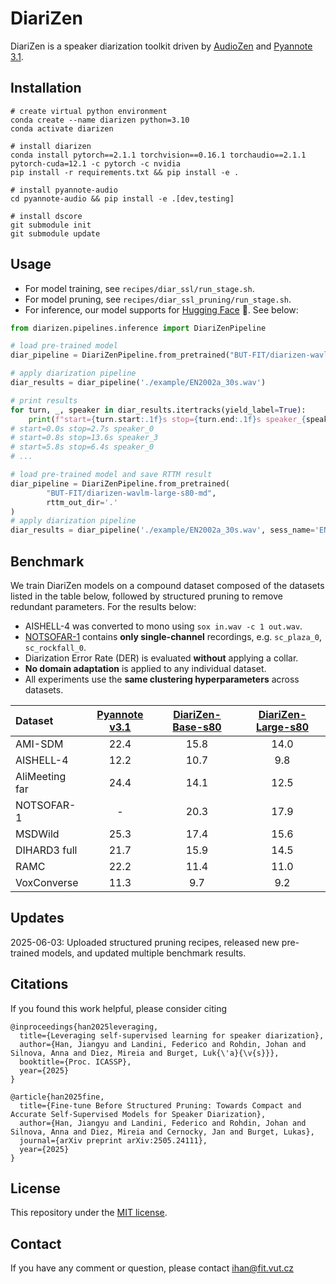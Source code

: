 # DiariZen
DiariZen is a speaker diarization toolkit driven by [AudioZen](https://github.com/haoxiangsnr/spiking-fullsubnet) and [Pyannote 3.1](https://huggingface.co/pyannote/speaker-diarization-3.1). 


## Installation
```
# create virtual python environment
conda create --name diarizen python=3.10
conda activate diarizen

# install diarizen 
conda install pytorch==2.1.1 torchvision==0.16.1 torchaudio==2.1.1 pytorch-cuda=12.1 -c pytorch -c nvidia
pip install -r requirements.txt && pip install -e .

# install pyannote-audio
cd pyannote-audio && pip install -e .[dev,testing]

# install dscore
git submodule init
git submodule update
```

## Usage
- For model training, see `recipes/diar_ssl/run_stage.sh`. 
- For model pruning, see `recipes/diar_ssl_pruning/run_stage.sh`. 
- For inference, our model supports for [Hugging Face](https://huggingface.co/BUT-FIT/diarizen-wavlm-large-s80-md) 🤗. See below: 
```python
from diarizen.pipelines.inference import DiariZenPipeline

# load pre-trained model
diar_pipeline = DiariZenPipeline.from_pretrained("BUT-FIT/diarizen-wavlm-large-s80-md")

# apply diarization pipeline
diar_results = diar_pipeline('./example/EN2002a_30s.wav')

# print results
for turn, _, speaker in diar_results.itertracks(yield_label=True):
    print(f"start={turn.start:.1f}s stop={turn.end:.1f}s speaker_{speaker}")
# start=0.0s stop=2.7s speaker_0
# start=0.8s stop=13.6s speaker_3
# start=5.8s stop=6.4s speaker_0
# ...

# load pre-trained model and save RTTM result
diar_pipeline = DiariZenPipeline.from_pretrained(
        "BUT-FIT/diarizen-wavlm-large-s80-md",
        rttm_out_dir='.'
)
# apply diarization pipeline
diar_results = diar_pipeline('./example/EN2002a_30s.wav', sess_name='EN2002a')
```


## Benchmark 
We train DiariZen models on a compound dataset composed of the datasets listed in the table below, followed by structured pruning to remove redundant parameters. For the results below: 
- AISHELL-4 was converted to mono using `sox in.wav -c 1 out.wav`.
- [NOTSOFAR-1](https://www.chimechallenge.org/challenges/chime8/task2/data) contains **only single-channel** recordings, e.g. `sc_plaza_0`, `sc_rockfall_0`.
- Diarization Error Rate (DER) is evaluated **without** applying a collar.
- **No domain adaptation** is applied to any individual dataset.
- All experiments use the **same clustering hyperparameters** across datasets.

| Dataset       | [Pyannote v3.1](https://github.com/pyannote/pyannote-audio) | [DiariZen-Base-s80](https://huggingface.co/BUT-FIT/diarizen-wavlm-base-s80-md) |[DiariZen-Large-s80](https://huggingface.co/BUT-FIT/diarizen-wavlm-large-s80-md) |
|:---------------|:-----------:|:-----------:|:-----------:|
| AMI-SDM           | 22.4      | 15.8 | 14.0 |
| AISHELL-4     | 12.2      | 10.7 | 9.8 |
| AliMeeting far    | 24.4      | 14.1 | 12.5 | 
| NOTSOFAR-1    | -      | 20.3 |   17.9 |
| MSDWild       | 25.3      | 17.4 | 15.6 |
| DIHARD3 full      | 21.7      | 15.9 | 14.5 |
| RAMC          | 22.2      | 11.4 | 11.0 |
| VoxConverse   | 11.3      | 9.7 | 9.2 |

## Updates
2025-06-03: Uploaded structured pruning recipes, released new pre-trained models, and updated multiple benchmark results.

## Citations
If you found this work helpful, please consider citing
```
@inproceedings{han2025leveraging,
  title={Leveraging self-supervised learning for speaker diarization},
  author={Han, Jiangyu and Landini, Federico and Rohdin, Johan and Silnova, Anna and Diez, Mireia and Burget, Luk{\'a}{\v{s}}},
  booktitle={Proc. ICASSP},
  year={2025}
}

@article{han2025fine,
  title={Fine-tune Before Structured Pruning: Towards Compact and Accurate Self-Supervised Models for Speaker Diarization},
  author={Han, Jiangyu and Landini, Federico and Rohdin, Johan and Silnova, Anna and Diez, Mireia and Cernocky, Jan and Burget, Lukas},
  journal={arXiv preprint arXiv:2505.24111},
  year={2025}
}

```


## License
This repository under the [MIT license](https://github.com/BUTSpeechFIT/DiariZen/blob/main/LICENSE).

## Contact
If you have any comment or question, please contact ihan@fit.vut.cz
